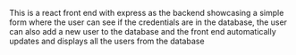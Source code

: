 This is a react front end with express as the backend showcasing a simple form where the user can see if the credentials are in the database, the user can also add a new user to the database and the front end automatically updates and displays all the users from the database

